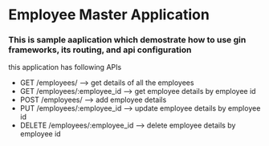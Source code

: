 # Employee Master Application

### This is sample aaplication which demostrate how to use gin frameworks, its routing, and api configuration

this application has following APIs
- GET    /employees/                --> get details of all the employees
- GET    /employees/:employee_id    --> get employee details by employee id
- POST   /employees/                --> add employee details
- PUT    /employees/:employee_id    --> update employee details by employee id
- DELETE /employees/:employee_id    --> delete employee details by employee id

